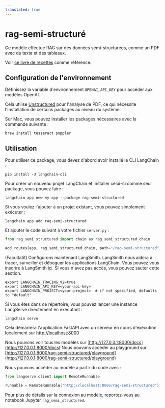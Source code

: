 ```yaml
---
translated: true
---
```


# rag-semi-structuré

Ce modèle effectue RAG sur des données semi-structurées, comme un PDF avec du texte et des tableaux.

Voir [ce livre de recettes](https://github.com/langchain-ai/langchain/blob/master/cookbook/Semi_Structured_RAG.ipynb) comme référence.

## Configuration de l'environnement

Définissez la variable d'environnement `OPENAI_API_KEY` pour accéder aux modèles OpenAI.

Cela utilise [Unstructured](https://unstructured-io.github.io/unstructured/) pour l'analyse de PDF, ce qui nécessite l'installation de certains packages au niveau du système.

Sur Mac, vous pouvez installer les packages nécessaires avec la commande suivante :

```shell
brew install tesseract poppler
```

## Utilisation

Pour utiliser ce package, vous devez d'abord avoir installé le CLI LangChain :

```shell
pip install -U langchain-cli
```

Pour créer un nouveau projet LangChain et installer celui-ci comme seul package, vous pouvez faire :

```shell
langchain app new my-app --package rag-semi-structured
```

Si vous voulez l'ajouter à un projet existant, vous pouvez simplement exécuter :

```shell
langchain app add rag-semi-structured
```

Et ajouter le code suivant à votre fichier `server.py` :

```python
from rag_semi_structured import chain as rag_semi_structured_chain

add_routes(app, rag_semi_structured_chain, path="/rag-semi-structured")
```

(Facultatif) Configurons maintenant LangSmith.
LangSmith nous aidera à tracer, surveiller et déboguer les applications LangChain.
Vous pouvez vous inscrire à LangSmith [ici](https://smith.langchain.com/).
Si vous n'avez pas accès, vous pouvez sauter cette section.

```shell
export LANGCHAIN_TRACING_V2=true
export LANGCHAIN_API_KEY=<your-api-key>
export LANGCHAIN_PROJECT=<your-project>  # if not specified, defaults to "default"
```

Si vous êtes dans ce répertoire, vous pouvez lancer une instance LangServe directement en exécutant :

```shell
langchain serve
```

Cela démarrera l'application FastAPI avec un serveur en cours d'exécution localement sur
[http://localhost:8000](http://localhost:8000)

Nous pouvons voir tous les modèles sur [http://127.0.0.1:8000/docs](http://127.0.0.1:8000/docs)
Nous pouvons accéder au playground sur [http://127.0.0.1:8000/rag-semi-structured/playground](http://127.0.0.1:8000/rag-semi-structured/playground)

Nous pouvons accéder au modèle à partir du code avec :

```python
from langserve.client import RemoteRunnable

runnable = RemoteRunnable("http://localhost:8000/rag-semi-structured")
```

Pour plus de détails sur la connexion au modèle, reportez-vous au notebook Jupyter `rag_semi_structured`.
